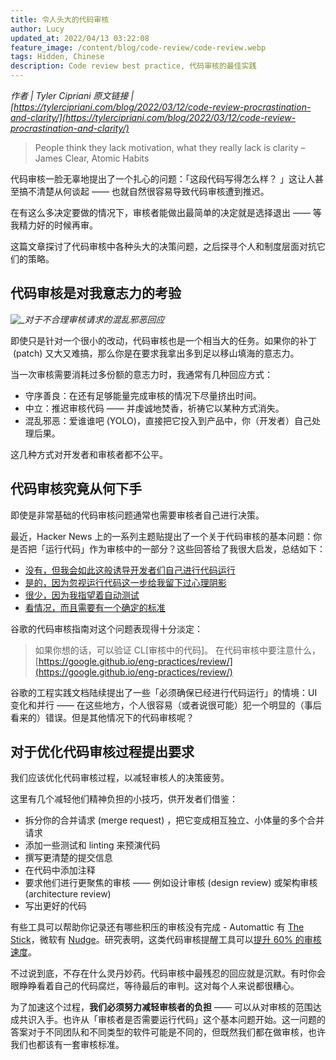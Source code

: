 ```yaml
---
title: 令人头大的代码审核
author: Lucy
updated_at: 2022/04/13 03:22:08
feature_image: /content/blog/code-review/code-review.webp
tags: Hidden, Chinese
description: Code review best practice, 代码审核的最佳实践
---
```


_作者 | Tyler Cipriani_
_原文链接 | [https://tylercipriani.com/blog/2022/03/12/code-review-procrastination-and-clarity/](https://tylercipriani.com/blog/2022/03/12/code-review-procrastination-and-clarity/)_

> People think they lack motivation, what they really lack is clarity – James Clear, Atomic Habits

代码审核一脸无辜地提出了一个扎心的问题：「这段代码写得怎么样？ 」这让人甚至搞不清楚从何谈起 —— 也就自然很容易导致代码审核遭到推迟。

在有这么多决定要做的情况下，审核者能做出最简单的决定就是选择退出 —— 等我精力好的时候再审。

这篇文章探讨了代码审核中各种头大的决策问题，之后探寻个人和制度层面对抗它们的策略。

## 代码审核是对我意志力的考验

![_](/content/blog/code-review/code-review.webp)_对于不合理审核请求的混乱邪恶回应_

即使只是针对一个很小的改动，代码审核也是一个相当大的任务。如果你的补丁  (patch) 又大又难搞，那么你是在要求我拿出多到足以移山填海的意志力。

当一次审核需要消耗过多份额的意志力时，我通常有几种回应方式：

- 守序善良：在还有足够能量完成审核的情况下尽量挤出时间。
- 中立：推迟审核代码 —— 并虔诚地焚香，祈祷它以某种方式消失。
- 混乱邪恶：爱谁谁吧 (YOLO)，直接把它投入到产品中，你（开发者）自己处理后果。

这几种方式对开发者和审核者都不公平。

## 代码审核究竟从何下手

即使是非常基础的代码审核问题通常也需要审核者自己进行决策。

最近，Hacker News 上的一系列主题贴提出了一个关于代码审核的基本问题：你是否把「运行代码」作为审核中的一部分？这些回答给了我很大启发，总结如下：

- [没有，但我会如此这般诱导开发者们自己进行代码运行](https://news.ycombinator.com/item?id=30578033)
- [是的，因为忽视运行代码这一步给我留下过心理阴影](https://news.ycombinator.com/item?id=30577790)
- [很少，因为我指望着自动测试](https://news.ycombinator.com/item?id=30579389)
- [看情况，而且需要有一个确定的标准](https://news.ycombinator.com/item?id=30578049)

谷歌的代码审核指南对这个问题表现得十分淡定：

> 如果你想的话，可以验证 CL[审核中的代码]。
> 在代码审核中要注意什么，[https://google.github.io/eng-practices/review/](https://google.github.io/eng-practices/review/)

谷歌的工程实践文档陆续提出了一些「必须确保已经进行代码运行」的情境：UI 变化和并行 —— 在这些地方，个人很容易（或者说很可能）犯一个明显的（事后看来的）错误。但是其他情况下的代码审核呢？

## 对于优化代码审核过程提出要求

我们应该优化代码审核过程，以减轻审核人的决策疲劳。

这里有几个减轻他们精神负担的小技巧，供开发者们借鉴：

- 拆分你的合并请求 (merge request) ，把它变成相互独立、小体量的多个合并请求
- 添加一些测试和 linting 来预演代码
- 撰写更清楚的提交信息
- 在代码中添加注释
- 要求他们进行更聚焦的审核 —— 例如设计审核 (design review) 或架构审核 (architecture review)
- 写出更好的代码

有些工具可以帮助你记录还有哪些积压的审核没有完成 - Automattic 有 [The Stick](https://www.software-engineering-unlocked.com/episode-4-leif-singer/)，微软有 [Nudge](https://arxiv.org/pdf/2011.12468v1.pdf)。研究表明，这类代码审核提醒工具可以[提升 60% 的审核速度](https://www.michaelagreiler.com/code-review-reminder/)。

不过说到底，不存在什么灵丹妙药。代码审核中最残忍的回应就是沉默。有时你会眼睁睁看着自己的代码腐烂，等待最后的审判。这对每个人来说都很糟心。

为了加速这个过程，**我们必须努力减轻审核者的负担** —— 可以从对审核的范围达成共识入手。也许从「审核者是否需要运行代码」这个基本问题开始。这一问题的答案对于不同团队和不同类型的软件可能是不同的，但既然我们都在做审核，也许我们也都该有一套审核标准。
